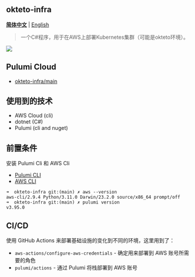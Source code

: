 okteto-infra
---

**[简体中文](./README.md)** | [English](./README_en-US.md)

> 一个C#程序，用于在AWS上部署Kubernetes集群（可能是okteto环境）。

![](https://www.pulumi.com/templates/kubernetes/aws/architecture.png)

## Pulumi Cloud

- [okteto-infra/main](https://app.pulumi.com/Jeff-Tian/okteto-infra/main)

## 使用到的技术

- AWS Cloud (cli)
- dotnet (C#)
- Pulumi (cli and nuget)

## 前置条件

安装 Pulumi Cli 和 AWS Cli

- [Pulumi CLI](https://www.pulumi.com/docs/get-started/install/)
- [AWS CLI](https://docs.aws.amazon.com/cli/latest/userguide/cli-chap-install.html)

```
➜  okteto-infra git:(main) ✗ aws --version
aws-cli/2.9.4 Python/3.11.0 Darwin/23.2.0 source/x86_64 prompt/off
➜  okteto-infra git:(main) ✗ pulumi version
v3.95.0
```

## CI/CD

使用 GitHub Actions 来部署基础设施的变化到不同的环境，这里用到了：

- `aws-actions/configure-aws-credentials` - 确定用来部署到 AWS 账号所需要的角色
- `pulumi/actions` - 通过 Pulumi 将栈部署到 AWS 账号



